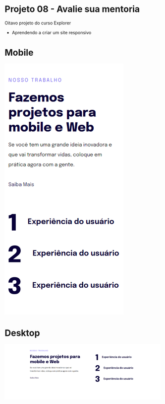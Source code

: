 # Projeto 08 - Avalie sua mentoria
Oitavo projeto do curso Explorer 

- Aprendendo a criar um site responsivo


# Mobile

![](imagens/screenshot.png)


# Desktop

![](imagens/screenshot2.png)